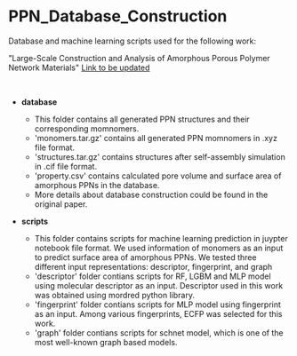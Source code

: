 # PPN_Database_Construction
Database and machine learning scripts used for the following work:

"Large-Scale Construction and Analysis of Amorphous Porous Polymer Network Materials" [Link to be updated]()  

<br/>

* **database**

  * This folder contains all generated PPN structures and their corresponding momnomers. 
  * 'monomers.tar.gz' contains all generated PPN momnomers in .xyz file format. 
  * 'structures.tar.gz' contains structures after self-assembly simulation in .cif file format.
  * 'property.csv' contains calculated pore volume and surface area of amorphous PPNs in the database.
  * More details about database construction could be found in the original paper.
    
* **scripts**

  * This folder contains scripts for machine learning prediction in juypter notebook file format. We used information of monomers as an input to predict surface area of amorphous PPNs. We tested three different input representations: descriptor, fingerprint, and graph
  * 'descriptor' folder contians scripts for RF, LGBM and MLP model using molecular descriptor as an input. Descriptor used in this work was obtained using mordred python library.
  * 'fingerprint' folder contians scripts for MLP model using fingerprint as an input. Among various fingerprints, ECFP was selected for this work.
  * 'graph' folder contians scripts for schnet model, which is one of the most well-known graph based models.
